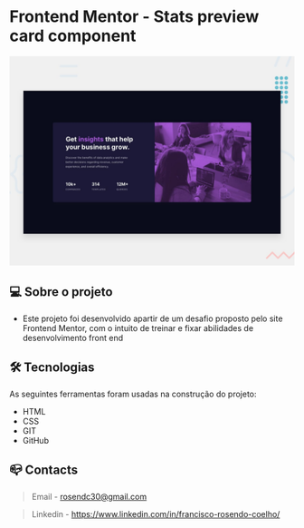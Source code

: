 # Frontend Mentor - Stats preview card component

![Design preview for the Stats preview card component coding challenge](./design/desktop-preview.jpg)

## 💻 Sobre o projeto
* Este projeto foi desenvolvido apartir de um desafio proposto pelo site Frontend Mentor, com o intuito de treinar e fixar abilidades de desenvolvimento front end

## 🛠 Tecnologias

As seguintes ferramentas foram usadas na construção do projeto:

- HTML
- CSS
- GIT
- GitHub

## :mailbox_closed: Contacts

> Email - rosendc30@gmail.com

> Linkedin - https://www.linkedin.com/in/francisco-rosendo-coelho/